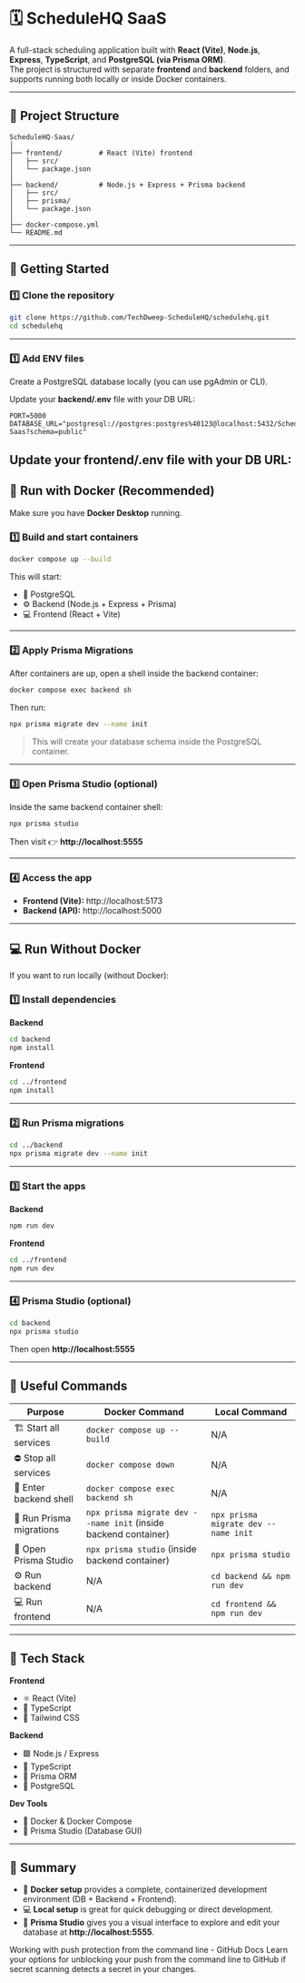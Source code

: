 # 🗓️ ScheduleHQ SaaS
 
A full-stack scheduling application built with **React (Vite)**, **Node.js**, **Express**, **TypeScript**, and **PostgreSQL (via Prisma ORM)**.  
The project is structured with separate **frontend** and **backend** folders, and supports running both locally or inside Docker containers.
 
---
 
## 📁 Project Structure
 
```
ScheduleHQ-Saas/
│
├── frontend/         # React (Vite) frontend
│   ├── src/
│   └── package.json
│
├── backend/          # Node.js + Express + Prisma backend
│   ├── src/
│   ├── prisma/
│   └── package.json
│
├── docker-compose.yml
└── README.md
```
 
---
 
## 🚀 Getting Started
 
### 1️⃣ Clone the repository
 
```bash
git clone https://github.com/TechDweep-ScheduleHQ/schedulehq.git
cd schedulehq
```
---
 
### 1️⃣ Add ENV files
 
Create a PostgreSQL database locally (you can use pgAdmin or CLI).
 
Update your **backend/.env** file with your DB URL:
 
```
PORT=5000
DATABASE_URL="postgresql://postgres:postgres%40123@localhost:5432/ScheduleHQ-Saas?schema=public"
```
Update your **frontend/.env** file with your DB URL:
---
 
## 🐳 Run with Docker (Recommended)
 
Make sure you have **Docker Desktop** running.
 
### 1️⃣ Build and start containers
 
```bash
docker compose up --build
```
 
This will start:
- 🐘 PostgreSQL  
- ⚙️ Backend (Node.js + Express + Prisma)  
- 💻 Frontend (React + Vite)
 
---
 
### 2️⃣ Apply Prisma Migrations
 
After containers are up, open a shell inside the backend container:
 
```bash
docker compose exec backend sh
```
 
Then run:
 
```bash
npx prisma migrate dev --name init
```
 
> This will create your database schema inside the PostgreSQL container.
 
---
 
### 3️⃣ Open Prisma Studio (optional)
 
Inside the same backend container shell:
 
```bash
npx prisma studio
```
 
Then visit 👉 **http://localhost:5555**
 
---
 
### 4️⃣ Access the app
 
- **Frontend (Vite):** http://localhost:5173  
- **Backend (API):** http://localhost:5000  
 
---
 
## 💻 Run Without Docker
 
If you want to run locally (without Docker):
 
 
### 1️⃣ Install dependencies
 
**Backend**
 
```bash
cd backend
npm install
```
 
**Frontend**
 
```bash
cd ../frontend
npm install
```
 
---
 
### 2️⃣ Run Prisma migrations
 
```bash
cd ../backend
npx prisma migrate dev --name init
```
 
---
 
### 3️⃣ Start the apps
 
**Backend**
 
```bash
npm run dev
```
 
**Frontend**
 
```bash
cd ../frontend
npm run dev
```
 
---
 
### 4️⃣ Prisma Studio (optional)
 
```bash
cd backend
npx prisma studio
```
 
Then open **http://localhost:5555**
 
---
 
## 🧠 Useful Commands
 
| Purpose | Docker Command | Local Command |
|----------|----------------|----------------|
| 🏗️ Start all services | `docker compose up --build` | N/A |
| ⛔ Stop all services | `docker compose down` | N/A |
| 🐚 Enter backend shell | `docker compose exec backend sh` | N/A |
| 🧩 Run Prisma migrations | `npx prisma migrate dev --name init` (inside backend container) | `npx prisma migrate dev --name init` |
| 🧭 Open Prisma Studio | `npx prisma studio` (inside backend container) | `npx prisma studio` |
| ⚙️ Run backend | N/A | `cd backend && npm run dev` |
| 💻 Run frontend | N/A | `cd frontend && npm run dev` |
 
---
 
## 🧩 Tech Stack
 
**Frontend**
- ⚛️ React (Vite)
- 🧩 TypeScript
- 🎨 Tailwind CSS
 
**Backend**
- 🟩 Node.js / Express
- 🧠 TypeScript
- 🧱 Prisma ORM
- 🐘 PostgreSQL
 
**Dev Tools**
- 🐳 Docker & Docker Compose
- 🧰 Prisma Studio (Database GUI)
 
---
 
## 🏁 Summary
 
- 🐳 **Docker setup** provides a complete, containerized development environment (DB + Backend + Frontend).  
- 💻 **Local setup** is great for quick debugging or direct development.  
- 🧠 **Prisma Studio** gives you a visual interface to explore and edit your database at **http://localhost:5555**.
 
<!-- ---
 
🧑‍💻 **Author:** Your Name  
📧 *Optional: your email or GitHub link* -->
 
Working with push protection from the command line - GitHub Docs
Learn your options for unblocking your push from the command line to GitHub if secret scanning detects a secret in your changes.